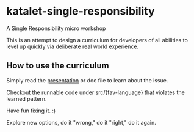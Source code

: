# katalet-single-responsibility
A Single Responsibility micro workshop

This is an attempt to design a curriculum for developers of all abilities to level up quickly via deliberate real world experience.

## How to use the curriculum

Simply read the [presentation](https://docs.google.com/presentation/d/12vNh4FTAhz0qWQlpswWIdwifRlUVL1huw2038czCDak/) or doc file to learn about the issue.

Checkout the runnable code under src/{fav-language} that violates the learned pattern.

Have fun fixing it. :)

Explore new options, do it "wrong," do it "right," do it again.
